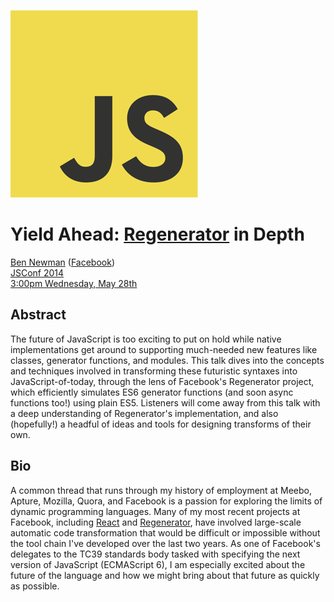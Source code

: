 [![JSConf](img/jsconf_logo.png)](http://2014.jsconf.us/)

Yield Ahead: [Regenerator](http://facebook.github.io/regenerator/) in Depth
===

[Ben Newman](https://github.com/benjamn) ([Facebook](https://code.facebook.com/projects))<br>
[JSConf 2014](http://2014.jsconf.us/)<br>
[3:00pm Wednesday, May 28th](http://2014.jsconf.us/trackb.html#newman)

Abstract
---

The future of JavaScript is too exciting to put on hold while native
implementations get around to supporting much-needed new features like
classes, generator functions, and modules. This talk dives into the
concepts and techniques involved in transforming these futuristic syntaxes
into JavaScript-of-today, through the lens of Facebook's Regenerator
project, which efficiently simulates ES6 generator functions (and soon
async functions too!) using plain ES5. Listeners will come away from this
talk with a deep understanding of Regenerator's implementation, and also
(hopefully!) a headful of ideas and tools for designing transforms of
their own.

Bio
---

A common thread that runs through my history of employment at Meebo,
Apture, Mozilla, Quora, and Facebook is a passion for exploring the limits
of dynamic programming languages. Many of my most recent projects at
Facebook, including [React](http://facebook.github.io/react/) and
[Regenerator](http://facebook.github.io/regenerator/), have involved
large-scale automatic code transformation that would be difficult or
impossible without the tool chain I've developed over the last two
years. As one of Facebook's delegates to the TC39 standards body tasked
with specifying the next version of JavaScript (ECMAScript 6), I am
especially excited about the future of the language and how we might bring
about that future as quickly as possible.
